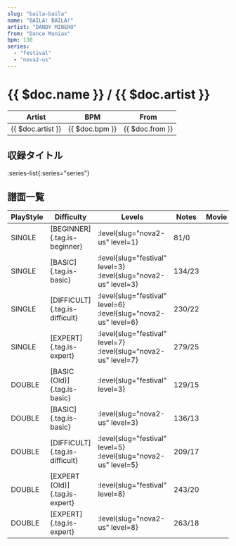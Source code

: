 ```yaml
---
slug: "baila-baila"
name: "BAILA! BAILA!"
artist: "DANDY MINERO"
from: "Dance Maniax"
bpm: 130
series:
  - "festival"
  - "nova2-us"
---
```


# {{ $doc.name }} / {{ $doc.artist }}

|Artist|BPM|From|
|------|---|----|
|{{ $doc.artist }}|{{ $doc.bpm }}|{{ $doc.from }}|

## 収録タイトル

:series-list{:series="series"}

## 譜面一覧

|PlayStyle|Difficulty|Levels|Notes|Movie|
|---------|----------|------|-----|-----|
|SINGLE|[BEGINNER]{.tag.is-beginner}|<div class="field is-grouped is-grouped-multiline">:level{slug="nova2-us" level=1}</div>|81/0||
|SINGLE|[BASIC]{.tag.is-basic}|<div class="field is-grouped is-grouped-multiline">:level{slug="festival" level=3} :level{slug="nova2-us" level=3}</div>|134/23||
|SINGLE|[DIFFICULT]{.tag.is-difficult}|<div class="field is-grouped is-grouped-multiline">:level{slug="festival" level=6} :level{slug="nova2-us" level=6}</div>|230/22||
|SINGLE|[EXPERT]{.tag.is-expert}|<div class="field is-grouped is-grouped-multiline">:level{slug="festival" level=7} :level{slug="nova2-us" level=7}</div>|279/25||
|DOUBLE|[BASIC (Old)]{.tag.is-basic}|<div class="field is-grouped is-grouped-multiline">:level{slug="festival" level=3}</div>|129/15||
|DOUBLE|[BASIC]{.tag.is-basic}|<div class="field is-grouped is-grouped-multiline">:level{slug="nova2-us" level=3}</div>|136/13||
|DOUBLE|[DIFFICULT]{.tag.is-difficult}|<div class="field is-grouped is-grouped-multiline">:level{slug="festival" level=5} :level{slug="nova2-us" level=5}</div>|209/17||
|DOUBLE|[EXPERT (Old)]{.tag.is-expert}|<div class="field is-grouped is-grouped-multiline">:level{slug="festival" level=8}</div>|243/20||
|DOUBLE|[EXPERT]{.tag.is-expert}|<div class="field is-grouped is-grouped-multiline">:level{slug="nova2-us" level=8}</div>|263/18||
